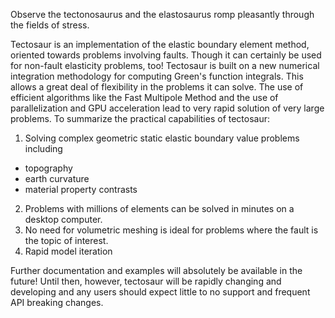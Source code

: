 Observe the tectonosaurus and the elastosaurus romp pleasantly through the fields of stress.


Tectosaur is an implementation of the elastic boundary element method, oriented towards problems involving faults. Though it can certainly be used for non-fault elasticity problems, too! Tectosaur is built on a new numerical integration methodology for computing Green's function integrals. This allows a great deal of flexibility in the problems it can solve. The use of  efficient algorithms like the Fast Multipole Method and the use of parallelization and GPU acceleration lead to very rapid solution of very large problems. To summarize the practical capabilities of tectosaur:

1. Solving complex geometric static elastic boundary value problems including

* topography
* earth curvature
* material property contrasts

2. Problems with millions of elements can be solved in minutes on a desktop computer. 
3. No need for volumetric meshing is ideal for problems where the fault is the topic of interest.
4. Rapid model iteration

Further documentation and examples will absolutely be available in the future! Until then, however, tectosaur will be rapidly changing and developing and any users should expect little to no support and frequent API breaking changes. 
